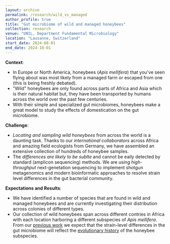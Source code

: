 ```yaml
---
layout: archive
permalink: /research/wild_vs_managed
author_profile: true
title: "Gut microbiome of wild and managed honeybees"
collection: research
venue: "UNIL, Department Fundamental Microbiology"
location: "Lausanne, Switzerland"
start_date: 2024-08-01
end_date: 2024-10-01
---
```


**Context**: 
  * In Europe or North America, honeybees (_Apis mellifera_) that you've seen flying about was most likely from a managed farm or escaped from one (this is being freshly debated). 
  * "Wild" honeybees are only found across parts of Africa and Asia which is their natural habitat but, they have been transported by humans across the world over the past few centuries. 
  * With their simple and specialized gut microbiomes, honeybees make a great model to study the effects of domestication on the gut microbiome.

**Challenge**:
  * _Locating and sampling wild honeybees_ from across the world is a daunting task. Thanks to our _international collaborators_ across Africa and amazing field ecologists from Germany, we have assembled an extensive collection of hundreds of honeybee samples.
  * The _differences are likely to be sublte_ and cannot be eaily detected by standard (amplicon sequencing) methods. We are using _high-throughput_ next-genetation sequencing to implement shotgun metagenomics and modern bioinformatic approaches to resolve strain level differences in the gut bacterial community.

**Expectations and Results**:
  * We have identified a number of species that are found in wild and managed honeybees and are currently investigating their distribution across colonies of different types.
  * Our collection of wild honeybees span across different contries in Africa with each location harboring a different subspecies of _Apis mellifera_. From our [previous work](https://www.biorxiv.org/content/10.1101/2024.09.11.612390v1.full) we expect that the strain-level differences in the gut microbiome will reflect the [evolutionary history](https://www.nature.com/articles/s41598-023-35937-4) of the honeybee subspecies.